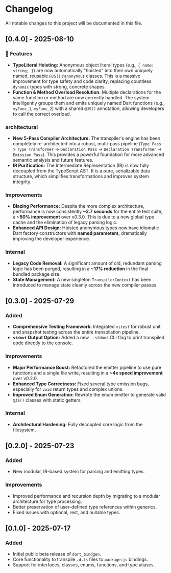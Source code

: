 # Changelog

All notable changes to this project will be documented in this file.

## [0.4.0] - 2025-08-10

### 🚀 Features

-   **TypeLiteral Hoisting:** Anonymous object literal types (e.g., `{ name: string; }`) are now automatically "hoisted" into their own uniquely named, reusable `@JS()` `@anonymous` classes. This is a massive improvement for type safety and code clarity, replacing countless `dynamic` types with strong, concrete shapes.
-   **Function & Method Overload Resolution:** Multiple declarations for the same function or method are now correctly handled. The system intelligently groups them and emits uniquely named Dart functions (e.g., `myFunc_1`, `myFunc_2`) with a shared `@JS()` annotation, allowing developers to call the correct overload.

###  architectural

-   **New 5-Pass Compiler Architecture:** The transpiler's engine has been completely re-architected into a robust, multi-pass pipeline (`Type Pass` -> `Type Transformer` -> `Declaration Pass` -> `Declaration Transformer` -> `Emission Pass`). This provides a powerful foundation for more advanced semantic analysis and future features.
-   **IR Purification:** The Intermediate Representation (IR) is now fully decoupled from the TypeScript AST. It is a pure, serializable data structure, which simplifies transformations and improves system integrity.

### Improvements

-   **Blazing Performance:** Despite the more complex architecture, performance is now consistently **~2.7 seconds** for the entire test suite, a **~50% improvement** over v0.3.0. This is due to a new global type cache and the elimination of legacy parsing logic.
-   **Enhanced API Design:** Hoisted anonymous types now have idiomatic Dart factory constructors with **named parameters**, dramatically improving the developer experience.

### Internal

-   **Legacy Code Removal:** A significant amount of old, redundant parsing logic has been purged, resulting in a **~17% reduction** in the final bundled package size.
-   **State Management:** A new singleton `TranspilerContext` has been introduced to manage state cleanly across the new compiler passes.

## [0.3.0] - 2025-07-29

### Added

-   **Comprehensive Testing Framework:** Integrated `vitest` for robust unit and snapshot testing across the entire transpilation pipeline.
-   **`stdout` Output Option:** Added a new `--stdout` CLI flag to print transpiled code directly to the console.

### Improvements

-   **Major Performance Boost:** Refactored the emitter pipeline to use pure functions and a single file write, resulting in a **~4x speed improvement** over v0.2.0.
-   **Enhanced Type Correctness:** Fixed several type emission bugs, especially for `void` return types and complex unions.
-   **Improved Enum Generation:** Rewrote the enum emitter to generate valid `@JS()` classes with static getters.

### Internal

-   **Architectural Hardening:** Fully decoupled core logic from the filesystem.

## [0.2.0] - 2025-07-23

### Added

-   New modular, IR-based system for parsing and emitting types.

### Improvements

-   Improved performance and recursion depth by migrating to a modular architecture for type processing.
-   Better preservation of user-defined type references within generics.
-   Fixed issues with optional, rest, and nullable types.

## [0.1.0] - 2025-07-17

### Added

-   Initial public beta release of `dart_bindgen`.
-   Core functionality to transpile `.d.ts` files to `package:js` bindings.
-   Support for interfaces, classes, enums, functions, and type aliases.